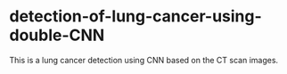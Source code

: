 # detection-of-lung-cancer-using-double-CNN
This is a lung cancer detection using CNN based on the CT scan images.
